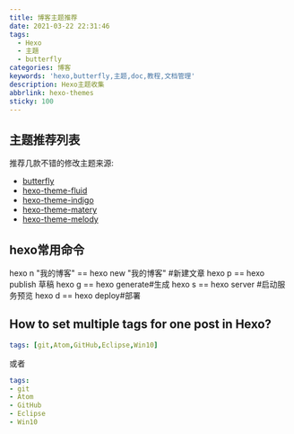 ```yaml
---
title: 博客主题推荐
date: 2021-03-22 22:31:46
tags:
  - Hexo
  - 主題
  - butterfly
categories: 博客
keywords: 'hexo,butterfly,主题,doc,教程,文档管理'
description: Hexo主题收集
abbrlink: hexo-themes
sticky: 100
---
```


## 主题推荐列表

推荐几款不错的修改主题来源:

- [butterfly](https://butterfly.js.org/)
- [hexo-theme-fluid](https://github.com/fluid-dev/hexo-theme-fluid)
- [hexo-theme-indigo](https://github.com/yscoder/hexo-theme-indigo)
- [hexo-theme-matery](https://github.com/blinkfox/hexo-theme-matery)
- [hexo-theme-melody](https://github.com/Molunerfinn/hexo-theme-melody)


## hexo常用命令

hexo n "我的博客" == hexo new "我的博客" #新建文章
hexo p == hexo publish 草稿
hexo g == hexo generate#生成
hexo s == hexo server #启动服务预览
hexo d == hexo deploy#部署

## How to set multiple tags for one post in Hexo?

```yaml
tags: [git,Atom,GitHub,Eclipse,Win10]
```

或者

```yaml
tags:
- git
- Atom
- GitHub
- Eclipse
- Win10
```

